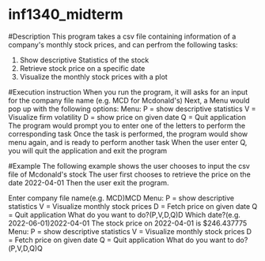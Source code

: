 # inf1340_midterm

#Description
This program takes a csv file containing information of a company's monthly stock prices, and can perfrom the following tasks:
  1. Show descriptive Statistics of the stock
  2. Retrieve stock price on a specific date
  3. Visualize the monthly stock prices with a plot

#Execution instruction
When you run the program, it will asks for an input for the company file name (e.g. MCD for Mcdonald's)
Next, a Menu would pop up with the following options:
  Menu: 
  P = show descriptive statistics
  V = Visualize firm volatility
  D = show price on given date
  Q = Quit application
The program would prompt you to enter one of the letters to perform the corresponding task
Once the task is performed, the program would show menu again, and is ready to perform another task
When the user enter Q, you will quit the application and exit the program

#Example
The following example shows the user chooses to input the csv file of Mcdonald's stock
The user first chooses to retrieve the price on the date 2022-04-01
Then the user exit the program.

  Enter company file name(e.g. MCD)MCD
  Menu: 
  P = show descriptive statistics
  V = Visualize monthly stock prices
  D = Fetch price on given date
  Q = Quit application
  What do you want to do?(P,V,D,Q)D
  Which date?(e.g. 2022-06-01)2022-04-01
  The stock price on 2022-04-01 is $246.437775
  Menu: 
  P = show descriptive statistics
  V = Visualize monthly stock prices
  D = Fetch price on given date
  Q = Quit application
  What do you want to do?(P,V,D,Q)Q
